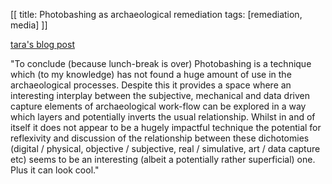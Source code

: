 [[
title: Photobashing as archaeological remediation
tags: [remediation, media]
]]


[tara's blog post](http://blog.taracopplestone.co.uk/making-things-photobashing-as-archaeological-remediation/)

"To conclude (because lunch-break is over)
Photobashing is a technique which (to my knowledge) has not found a huge amount of use in the archaeological processes. Despite this it provides a space where an interesting interplay between the subjective, mechanical and data driven capture elements of archaeological work-flow can be explored in a way which layers and potentially inverts the usual relationship. Whilst in and of itself it does not appear to be a hugely impactful technique the potential for reflexivity and discussion of the relationship between these dichotomies (digital / physical, objective / subjective, real / simulative, art / data capture etc) seems to be an interesting (albeit a potentially rather superficial) one. Plus it can look cool."
